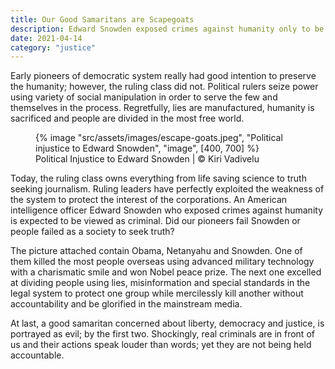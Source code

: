 ```yaml
---
title: Our Good Samaritans are Scapegoats
description: Edward Snowden exposed crimes against humanity only to be viewed as criminal in the corporate America
date: 2021-04-14
category: "justice"
---
```


Early pioneers of democratic system really had good intention to preserve the humanity; however, the ruling class did not. Political rulers seize power using variety of social manipulation in order to serve the few and themselves in the process. Regretfully, lies are manufactured, humanity is sacrificed and people are divided in the most free world.

<!-- excerpt -->

<figure>
{% image "src/assets/images/escape-goats.jpeg", "Political injustice to Edward Snowden", "image", [400, 700] %}
<figcaption>Political Injustice to Edward Snowden | © Kiri Vadivelu</figcaption>
</figure>

Today, the ruling class owns everything from life saving science to truth seeking journalism. Ruling leaders have perfectly exploited the weakness of the system to protect the interest of the corporations. An American intelligence officer Edward Snowden who exposed crimes against humanity is expected to be viewed as criminal. Did our pioneers fail Snowden or people failed as a society to seek truth?

The picture attached contain Obama, Netanyahu and Snowden. One of them killed the most people overseas using advanced military technology with a charismatic smile and won Nobel peace prize. The next one excelled at dividing people using lies, misinformation and special standards in the legal system to protect one group while mercilessly kill another without accountability and be glorified in the mainstream media.

At last, a good samaritan concerned about liberty, democracy and justice, is portrayed as evil; by the first two. Shockingly, real criminals are in front of us and their actions speak louder than words; yet they are not being held accountable.
